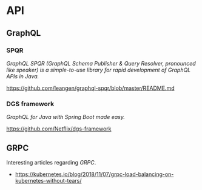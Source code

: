 # API

## GraphQL

### SPQR

_GraphQL SPQR (GraphQL Schema Publisher & Query Resolver, pronounced like speaker) is a simple-to-use library for rapid development of GraphQL APIs in Java._

<https://github.com/leangen/graphql-spqr/blob/master/README.md>

### DGS framework

_GraphQL for Java with Spring Boot made easy._

<https://github.com/Netflix/dgs-framework>

## GRPC

Interesting articles regarding _GRPC_.

- <https://kubernetes.io/blog/2018/11/07/grpc-load-balancing-on-kubernetes-without-tears/>
